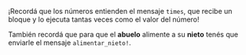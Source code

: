 ¡Recordá que los números entienden el mensaje `times`, que recibe un bloque y lo ejecuta tantas veces como el valor del número! 

También recordá que para que el **abuelo** alimente a su **nieto** tenés que enviarle el mensaje `alimentar_nieto!`.
